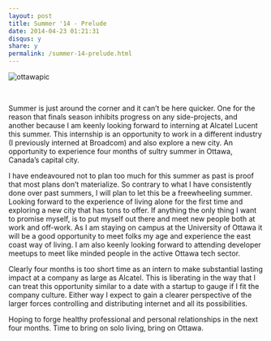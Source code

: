 ```yaml
---
layout: post
title: Summer '14 - Prelude
date: 2014-04-23 01:21:31
disqus: y
share: y
permalink: /summer-14-prelude.html
---
```



![ottawapic](http://www.yemenembassy.ca/eng/EmbassyEvents/images/Ottawa2.jpg)

<br>

Summer is just around the corner and it can’t be here quicker. One for the reason that finals season inhibits progress on any side-projects, and another because I am keenly looking forward to interning at Alcatel Lucent this summer. This internship is an opportunity to work in a different industry (I previously interned at Broadcom) and also explore a new city. An opportunity to experience four months of sultry summer in Ottawa, Canada’s capital city. 


I have endeavoured not to plan too much for this summer as past is proof that most plans don’t materialize. So contrary to what I have consistently done over past summers, I will plan to let this be a freewheeling summer. Looking forward to the experience of living alone for the first time and exploring a new city that has tons to offer. If anything the only thing I want to promise myself, is to put myself out there and meet new people both at work and off-work. As I am staying on campus at the University of Ottawa it will be a good opportunity to meet folks my age and experience the east coast way of living. I am also keenly looking forward to attending developer meetups to meet like minded people in the active Ottawa tech sector. 


Clearly four months is too short time as an intern to make substantial lasting impact at a company as large as Alcatel. This is liberating in the way that I can treat this opportunity similar to a date with a startup to gauge if I fit the company culture. Either way I expect to gain a clearer perspective of the larger forces controlling and distributing internet and all its possibilities.


Hoping to forge healthy professional and personal relationships in the next four months. Time to bring on solo living, bring on Ottawa.